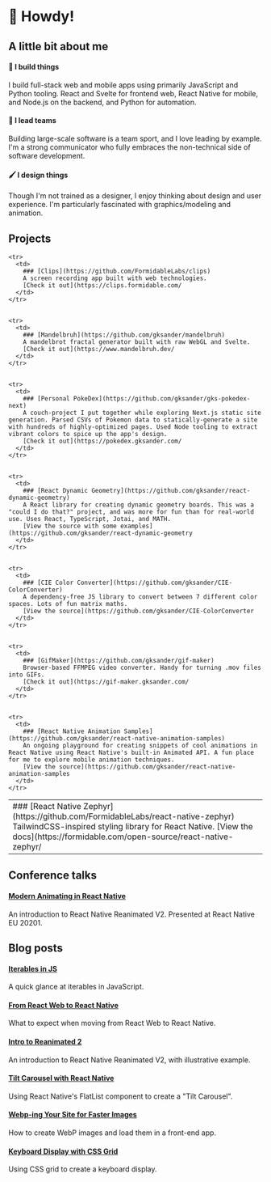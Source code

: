 # 🤠 Howdy!

## A little bit about me

#### 🔨 I build things

I build full-stack web and mobile apps using primarily JavaScript and Python tooling. React and Svelte for frontend web, React Native for mobile, and Node.js on the backend, and Python for automation.

#### 🏹 I lead teams

Building large-scale software is a team sport, and I love leading by example. I'm a strong communicator who fully embraces the non-technical side of software development.

#### 🖌 I design things

Though I'm not trained as a designer, I enjoy thinking about design and user experience. I'm particularly fascinated with graphics/modeling and animation.

## Projects

<table>
    <tr>
      <td>
        ### [React Native Zephyr](https://github.com/FormidableLabs/react-native-zephyr)
        TailwindCSS-inspired styling library for React Native.
        [View the docs](https://formidable.com/open-source/react-native-zephyr/
      </td>
    </tr>


    <tr>
      <td>
        ### [Clips](https://github.com/FormidableLabs/clips)
        A screen recording app built with web technologies.
        [Check it out](https://clips.formidable.com/
      </td>
    </tr>


    <tr>
      <td>
        ### [Mandelbruh](https://github.com/gksander/mandelbruh)
        A mandelbrot fractal generator built with raw WebGL and Svelte.
        [Check it out](https://www.mandelbruh.dev/
      </td>
    </tr>


    <tr>
      <td>
        ### [Personal PokeDex](https://github.com/gksander/gks-pokedex-next)
        A couch-project I put together while exploring Next.js static site generation. Parsed CSVs of Pokemon data to statically-generate a site with hundreds of highly-optimized pages. Used Node tooling to extract vibrant colors to spice up the app's design.
        [Check it out](https://pokedex.gksander.com/
      </td>
    </tr>


    <tr>
      <td>
        ### [React Dynamic Geometry](https://github.com/gksander/react-dynamic-geometry)
        A React library for creating dynamic geometry boards. This was a "could I do that?" project, and was more for fun than for real-world use. Uses React, TypeScript, Jotai, and MATH.
        [View the source with some examples](https://github.com/gksander/react-dynamic-geometry
      </td>
    </tr>


    <tr>
      <td>
        ### [CIE Color Converter](https://github.com/gksander/CIE-ColorConverter)
        A dependency-free JS library to convert between 7 different color spaces. Lots of fun matrix maths.
        [View the source](https://github.com/gksander/CIE-ColorConverter
      </td>
    </tr>


    <tr>
      <td>
        ### [GifMaker](https://github.com/gksander/gif-maker)
        Browser-based FFMPEG video converter. Handy for turning .mov files into GIFs.
        [Check it out](https://gif-maker.gksander.com/
      </td>
    </tr>


    <tr>
      <td>
        ### [React Native Animation Samples](https://github.com/gksander/react-native-animation-samples)
        An ongoing playground for creating snippets of cool animations in React Native using React Native's built-in Animated API. A fun place for me to explore mobile animation techniques.
        [View the source](https://github.com/gksander/react-native-animation-samples
      </td>
    </tr>

  </table>

## Conference talks

#### [Modern Animating in React Native](https://www.youtube.com/watch?v=DHeoxQBkcC0)

An introduction to React Native Reanimated V2. Presented at React Native EU 20201.

## Blog posts

#### [Iterables in JS](https://formidable.com/blog/2022/iterables-in-js/)

A quick glance at iterables in JavaScript.

#### [From React Web to React Native](https://formidable.com/blog/2021/rn-vs-react/)

What to expect when moving from React Web to React Native.

#### [Intro to Reanimated 2](https://formidable.com/blog/2021/reanimated-two/)

An introduction to React Native Reanimated V2, with illustrative example.

#### [Tilt Carousel with React Native](https://dev.to/gksander/react-native-tilt-carousel-animation-13ep)

Using React Native's FlatList component to create a "Tilt Carousel".

#### [Webp-ing Your Site for Faster Images](https://dev.to/gksander/webp-ing-your-site-reduce-image-file-size-increase-site-performance-4ho8)

How to create WebP images and load them in a front-end app.

#### [Keyboard Display with CSS Grid](https://dev.to/gksander/a-keyboard-display-using-css-grid-2k2n)

Using CSS grid to create a keyboard display.
